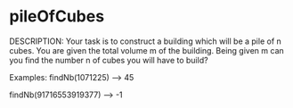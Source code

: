 # pileOfCubes
DESCRIPTION:
Your task is to construct a building which will be a pile of n cubes. 
You are given the total volume m of the building. Being given m can you find the number n of cubes you will have to build?

Examples:
findNb(1071225) --> 45

findNb(91716553919377) --> -1
